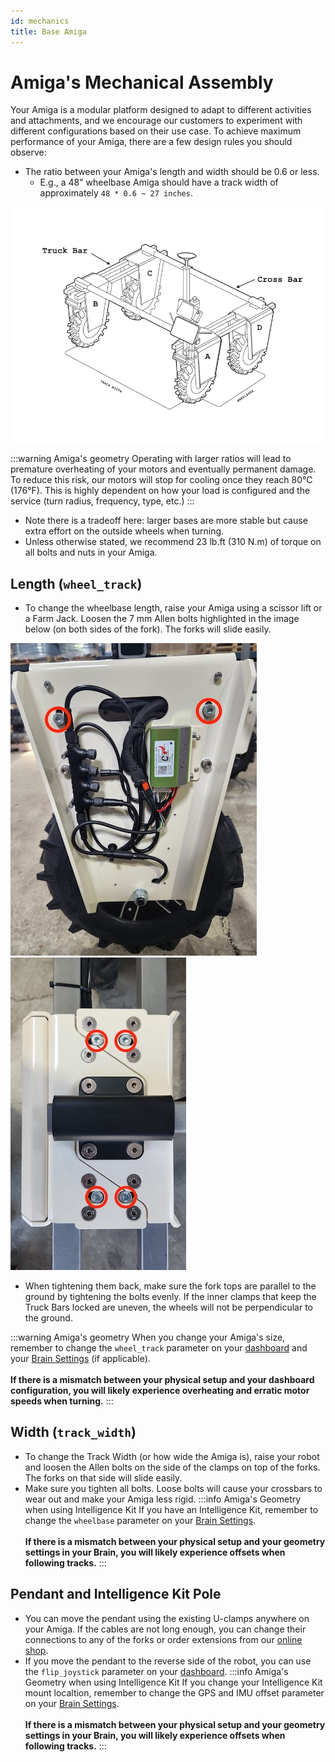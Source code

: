 ```yaml
---
id: mechanics
title: Base Amiga
---
```


# Amiga's Mechanical Assembly

Your Amiga is a modular platform designed to adapt to different activities and attachments, and we encourage our customers to experiment with different configurations based on their use case. To achieve maximum performance of your Amiga, there are a few design rules you should observe:

* The ratio between your Amiga's length and width should be 0.6 or less.
  * E.g., a 48" wheelbase Amiga should have a track width of approximately `48 * 0.6 ~ 27 inches`.

![image of Amiga schematics](./assets/amiga_draw.png)


:::warning Amiga's geometry
Operating with larger ratios will lead to premature overheating of your motors and eventually permanent damage. To reduce this risk, our motors will stop for cooling once they reach 80°C (176°F). This is highly dependent on how your load is configured and the service (turn radius, frequency, type, etc.)
:::
* Note there is a tradeoff here: larger bases are more stable but cause extra effort on the outside wheels when turning.
* Unless otherwise stated, we recommend 23 lb.ft (310 N.m) of torque on all bolts and nuts in your Amiga.

## Length (`wheel_track`)

* To change the wheelbase length, raise your Amiga using a scissor lift or a Farm Jack. Loosen the 7 mm Allen bolts highlighted in the image below (on both sides of the fork). The forks will slide easily.

![image of a fork panel open](./assets/open_panel_view.jpeg) ![image of a fork from the top](./assets/fork_top.jpeg)

* When tightening them back, make sure the fork tops are parallel to the ground by tightening the bolts evenly. If the inner clamps that keep the Truck Bars locked are uneven, the wheels will not be perpendicular to the ground.

:::warning Amiga's geometry
When you change your Amiga's size, remember to change the `wheel_track` parameter on your [dashboard](../dashboard/dashboard-user-guide#configuration-settings) and your [Brain Settings](../apps/launcher/#robot-geometry) (if applicable).<br/><br/>
**If there is a mismatch between your physical setup and your dashboard configuration, you will likely experience overheating and erratic motor speeds when turning.**
:::
## Width (`track_width`)

* To change the Track Width (or how wide the Amiga is), raise your robot and loosen the Allen bolts on the side of the clamps on top of the forks. The forks on that side will slide easily.
* Make sure you tighten all bolts. Loose bolts will cause your crossbars to wear out and make your Amiga less rigid.
:::info Amiga's Geometry when using Intelligence Kit
If you have an Intelligence Kit, remember to change the `wheelbase` parameter on your [Brain Settings](../apps/launcher/#robot-geometry).<br/><br/>
**If there is a mismatch between your physical setup and your geometry settings in your Brain, you will likely experience offsets when following tracks.**
:::
## Pendant and Intelligence Kit Pole

* You can move the pendant using the existing U-clamps anywhere on your Amiga. If the cables are not long enough, you can change their connections to any of the forks or order extensions from our [online shop](https://farm-ng.com/products/la-maquina-amiga).
* If you move the pendant to the reverse side of the robot, you can use the `flip_joystick` parameter on your [dashboard](../dashboard/dashboard-user-guide#configuration-settings).
:::info Amiga's Geometry when using Intelligence Kit
If you change your Intelligence Kit mount localtion, remember to change the GPS and IMU offset parameter on your [Brain Settings](../apps/launcher/#robot-geometry).<br/><br/>
**If there is a mismatch between your physical setup and your geometry settings in your Brain, you will likely experience offsets when following tracks.**
:::



